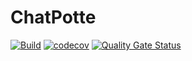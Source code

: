 # ChatPotte

[![Build](https://github.com/ViBiOh/ChatPotte/workflows/Build/badge.svg)](https://github.com/ViBiOh/ChatPotte/actions)
[![codecov](https://codecov.io/gh/ViBiOh/ChatPotte/branch/main/graph/badge.svg)](https://codecov.io/gh/ViBiOh/ChatPotte)
[![Quality Gate Status](https://sonarcloud.io/api/project_badges/measure?project=ViBiOh_ChatPotte&metric=alert_status)](https://sonarcloud.io/dashboard?id=ViBiOh_ChatPotte)
